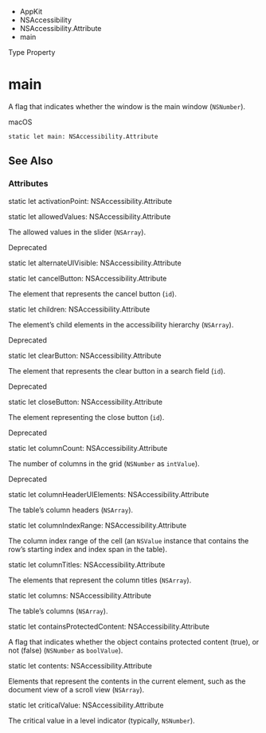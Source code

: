 

- AppKit
- NSAccessibility
- NSAccessibility.Attribute
-  main 

Type Property

# main

A flag that indicates whether the window is the main window (`NSNumber`).

macOS

``` source
static let main: NSAccessibility.Attribute
```

## See Also

### Attributes

static let activationPoint: NSAccessibility.Attribute

static let allowedValues: NSAccessibility.Attribute

The allowed values in the slider (`NSArray`).

Deprecated

static let alternateUIVisible: NSAccessibility.Attribute

static let cancelButton: NSAccessibility.Attribute

The element that represents the cancel button (`id`).

static let children: NSAccessibility.Attribute

The element’s child elements in the accessibility hierarchy (`NSArray`).

Deprecated

static let clearButton: NSAccessibility.Attribute

The element that represents the clear button in a search field (`id`).

Deprecated

static let closeButton: NSAccessibility.Attribute

The element representing the close button (`id`).

Deprecated

static let columnCount: NSAccessibility.Attribute

The number of columns in the grid (`NSNumber` as `intValue`).

Deprecated

static let columnHeaderUIElements: NSAccessibility.Attribute

The table’s column headers (`NSArray`).

static let columnIndexRange: NSAccessibility.Attribute

The column index range of the cell (an `NSValue` instance that contains the row’s starting index and index span in the table).

static let columnTitles: NSAccessibility.Attribute

The elements that represent the column titles (`NSArray`).

static let columns: NSAccessibility.Attribute

The table’s columns (`NSArray`).

static let containsProtectedContent: NSAccessibility.Attribute

A flag that indicates whether the object contains protected content (true), or not (false) (`NSNumber` as `boolValue`).

static let contents: NSAccessibility.Attribute

Elements that represent the contents in the current element, such as the document view of a scroll view (`NSArray`).

static let criticalValue: NSAccessibility.Attribute

The critical value in a level indicator (typically, `NSNumber`).

